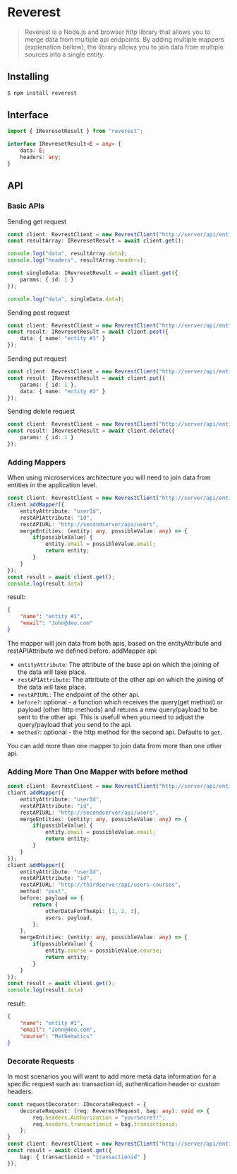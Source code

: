 # Reverest
> Reverest is a Node.js and browser http library that allows you to merge data from multiple api endpoints. By adding multiple mappers (explenation bellow), the library allows you to join data from multiple sources into a single entity.
## Installing
``` bash
$ npm install reverest
```
## Interface
```typescript
import { IRevresetResult } from "reverest";

interface IRevresetResult<E = any> {
    data: E;
    headers: any;
}
```

## API
### Basic APIs
Sending get request
```typescript
const client: RevrestClient = new RevrestClient("http://server/api/entity/{id}")
const resultArray: IRevresetResult = await client.get();

console.log("data", resultArray.data);
console.log("headers", resultArray.headers);

const singleData: IRevresetResult = await client.get({
    params: { id: 1 }
});

console.log("data", singleData.data);
```

Sending post request
```typescript
const client: RevrestClient = new RevrestClient("http://server/api/entity/{id}")
const result: IRevresetResult = await client.post({
    data: { name: "entity #1" }
});
```

Sending put request
```typescript
const client: RevrestClient = new RevrestClient("http://server/api/entity/{id}")
const result: IRevresetResult = await client.put({
    params: { id: 1 },
    data: { name: "entity #2" }
});
```

Sending delete request
```typescript
const client: RevrestClient = new RevrestClient("http://server/api/entity/{id}")
const result: IRevresetResult = await client.delete({
    params: { id: 1 }
});
```
### Adding Mappers
When using microservices architecture you will need to join data from entities in the application level.
```typescript
const client: RevrestClient = new RevrestClient("http://server/api/entity/{id}");
client.addMapper({
    entityAttribute: "userId",
    restAPIAttribute: "id",
    restAPIURL: "http://secondserver/api/users",
    mergeEntities: (entity: any, possibleValue: any) => {
        if(possibleValue) {
            entity.email = possibleValue.email;
            return entity;
        }
    }
});
const result = await client.get();
console.log(result.data)
```

result:
```json
{
    "name": "entity #1",
    "email": "John@deo.com"
}
```

The mapper will join data from both apis, based on the entityAttribute and restAPIAttribute we defined before.
addMapper api: 
* `entityAttribute`: The attribute of the base api on which the joining of the data will take place.
* `restAPIAttribute`: The attribute of the other api on which the joining of the data will take place.
* `restAPIURL`: The endpoint of the other api.
* `before?`: optional - a function which receives the query(get method) or payload (other http methods) and returns a new query/payload to be sent to the other api. This is usefull when you need to adjust the query/payload that you send to the api.
* `method?`: optional - the http method for the second api. Defaults to `get`.

You can add more than one mapper to join data from more than one other api.

### Adding More Than One Mapper with before method
```typescript
const client: RevrestClient = new RevrestClient("http://server/api/entity/{id}");
client.addMapper({
    entityAttribute: "userId",
    restAPIAttribute: "id",
    restAPIURL: "http://secondserver/api/users",
    mergeEntities: (entity: any, possibleValue: any) => {
        if(possibleValue) {
            entity.email = possibleValue.email;
            return entity;
        }
    }
});
client.addMapper({
    entityAttribute: "userId",
    restAPIAttribute: "id",
    restAPIURL: "http://thirdserver/api/users-courses",
    method: "post",
    before: payload => {
        return {
            otherDataForTheApi: [1, 2, 3],
            users: payload,
        };
    },
    mergeEntities: (entity: any, possibleValue: any) => {
        if(possibleValue) {
            entity.course = possibleValue.course;
            return entity;
        }
    }
});
const result = await client.get();
console.log(result.data)
```

result:
```json
{
    "name": "entity #1",
    "email": "John@deo.com",
    "course": "Mathematics"
}
```

### Decorate Requests
In most scenarios you will want to add more meta data information for a specific request such as: transaction id, authentication header or custom headers. 
```typescript
const requestDecorator: IDecorateRequest = {
    decorateRequest: (req: ReverestRequest, bag: any): void => {
        req.headers.Authorization = "yoursecret!";
        req.headers.transactionid = bag.transactionid;
    };
}
const client: RevrestClient = new RevrestClient("http://server/api/entity/{id}", requestDecorator);
const result = await client.get({
    bag: { transactionid = "transactionid" }
});
```
